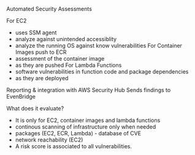 Automated Security Assessments

For EC2
- uses SSM agent
- analyze against unintended accessiblity
- analyze the running OS against know vulnerabilities
For Container Images push to ECR
- assessment of the container image
- as they are pushed
For Lambda Functions
- software vulnerabilities in function code and package dependencies
- as they are deployed

Reporting & integration with AWS Security Hub
Sends findings to EvenBridge


What does it evaluate?
- It is only for EC2, container images and lambda functions
- continous scanning of infrastructure only when needed
- packages (EC2, ECR, Lambda) - database of CVE
- network reachability (EC2)
- A risk score is associated to all vulnerabilities.